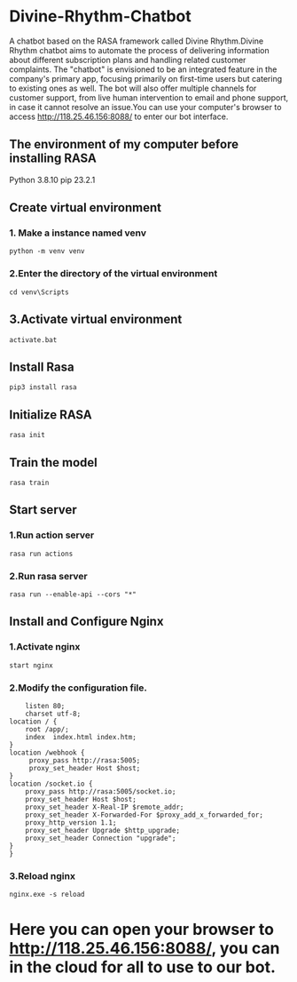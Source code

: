 # Divine-Rhythm-Chatbot
A chatbot based on the RASA framework called Divine Rhythm.Divine Rhythm chatbot  aims to automate the process of delivering information about different subscription plans and handling related customer complaints. The "chatbot" is envisioned to be an integrated feature in the company's primary app, focusing primarily on first-time users but catering to existing ones as well. The bot will also offer multiple channels for customer support, from live human intervention to email and phone support, in case it cannot resolve an issue.You can use your computer's browser to access http://118.25.46.156:8088/ to enter our bot interface.
## The environment of my computer before installing RASA
Python 3.8.10 pip 23.2.1
## Create virtual environment
### 1. Make a instance named venv
```python -m venv venv```
### 2.Enter the directory of the virtual environment
```cd venv\Scripts```
## 3.Activate virtual environment
```activate.bat```
## Install Rasa
```pip3 install rasa```
## Initialize RASA
```rasa init```
## Train the model
```rasa train```
## Start server
### 1.Run action server
```rasa run actions```
### 2.Run rasa server
```rasa run --enable-api --cors "*"```
## Install and Configure Nginx
### 1.Activate nginx
```start nginx```
### 2.Modify the configuration file.
```server {
    listen 80;
    charset utf-8;
location / {
    root /app/;
    index  index.html index.htm;
}
location /webhook {
     proxy_pass http://rasa:5005;
     proxy_set_header Host $host;
}
location /socket.io {
    proxy_pass http://rasa:5005/socket.io;
    proxy_set_header Host $host;
    proxy_set_header X-Real-IP $remote_addr;
    proxy_set_header X-Forwarded-For $proxy_add_x_forwarded_for;
    proxy_http_version 1.1;
    proxy_set_header Upgrade $http_upgrade;
    proxy_set_header Connection "upgrade";
}
}
```
### 3.Reload nginx
```nginx.exe -s reload```
# Here you can open your browser to http://118.25.46.156:8088/, you can in the cloud for all to use to our bot.
